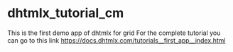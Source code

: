 # dhtmlx_tutorial_cm
This is the first demo app of dhtmlx for grid
For the complete tutorial you can go to  this link https://docs.dhtmlx.com/tutorials__first_app__index.html
